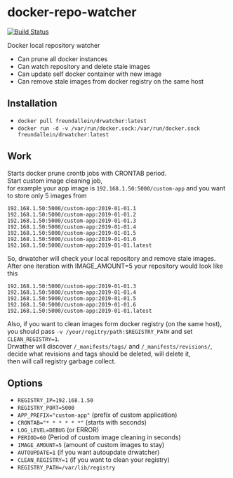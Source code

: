 # docker-repo-watcher
[![Build Status](https://travis-ci.org/freundallein/docker-repo-watcher.svg?branch=master)](https://travis-ci.org/freundallein/docker-repo-watcher)

Docker local repository watcher
* Can prune all docker instances
* Can watch repository and delete stale images
* Can update self docker container with new image
* Can remove stale images from docker registry on the same host

## Installation

* ```docker pull freundallein/drwatcher:latest```
* ```docker run -d -v /var/run/docker.sock:/var/run/docker.sock freundallein/drwatcher:latest```

## Work
Starts docker prune crontb jobs with CRONTAB period.  
Start custom image cleaning job,  
for example your app image is ```192.168.1.50:5000/custom-app```
and you want to store only 5 images from  
```
192.168.1.50:5000/custom-app:2019-01-01.1
192.168.1.50:5000/custom-app:2019-01-01.2
192.168.1.50:5000/custom-app:2019-01-01.3
192.168.1.50:5000/custom-app:2019-01-01.4
192.168.1.50:5000/custom-app:2019-01-01.5
192.168.1.50:5000/custom-app:2019-01-01.6
192.168.1.50:5000/custom-app:2019-01-01.latest
```
So, drwatcher will check your local repository and remove stale images.  
After one iteration with IMAGE_AMOUNT=5 your repository would look like this  
```
192.168.1.50:5000/custom-app:2019-01-01.3
192.168.1.50:5000/custom-app:2019-01-01.4
192.168.1.50:5000/custom-app:2019-01-01.5
192.168.1.50:5000/custom-app:2019-01-01.6
192.168.1.50:5000/custom-app:2019-01-01.latest
```

Also, if you want to clean images form docker registry (on the same host),  
you should pass ```-v /your/regitry/path:$REGISTRY_PATH``` and set ```CLEAN_REGISTRY=1```.  
Drwather will discover ```/_manifests/tags/``` and ```/_manifests/revisions/```,  
decide what revisions and tags should be deleted, will delete it,  
then will call registry garbage collect.

## Options
* ```REGISTRY_IP=192.168.1.50```
* ```REGISTRY_PORT=5000```
* ```APP_PREFIX="custom-app"``` (prefix of custom application)
* ```CRONTAB="* * * * * *"``` (starts with seconds)
* ```LOG_LEVEL=DEBUG``` (or ERROR)
* ```PERIOD=60``` (Period of custom image cleaning in seconds)
* ```IMAGE_AMOUNT=5``` (amount of custom images to stay)
* ```AUTOUPDATE=1``` (if you want autoupdate drwatcher)
* ```CLEAN_REGISTRY=1``` (if you want to clean your registry)
* ```REGISTRY_PATH=/var/lib/registry```